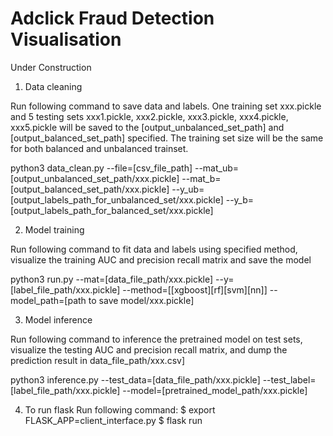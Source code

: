 # Adclick Fraud Detection Visualisation #

Under Construction

1. Data cleaning

Run following command to save data and labels. One training set xxx.pickle and 5 testing sets xxx1.pickle, xxx2.pickle, xxx3.pickle, xxx4.pickle, xxx5.pickle will be saved to the [output_unbalanced_set_path] and [output_balanced_set_path] specified. The training set size will be the same for both balanced and unbalanced trainset.  

python3 data_clean.py --file=[csv_file_path] --mat_ub=[output_unbalanced_set_path/xxx.pickle] --mat_b=[output_balanced_set_path/xxx.pickle] --y_ub=[output_labels_path_for_unbalanced_set/xxx.pickle] --y_b=[output_labels_path_for_balanced_set/xxx.pickle]

2. Model training

Run following command to fit data and labels using specified method, visualize the training AUC and precision recall matrix and save the model

python3 run.py --mat=[data_file_path/xxx.pickle] --y=[label_file_path/xxx.pickle] --method=[[xgboost][rf][svm][nn]] --model_path=[path to save model/xxx.pickle]

3. Model inference

Run following command to inference the pretrained model on test sets, visualize the testing AUC and precision recall matrix, and dump the prediction result in data_file_path/xxx.csv]

python3 inference.py --test_data=[data_file_path/xxx.pickle] --test_label=[label_file_path/xxx.pickle] --model=[pretrained_model_path/xxx.pickle]

4. To run flask
Run following command:
$ export FLASK_APP=client_interface.py
$ flask run
